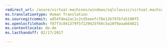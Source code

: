 ```yaml
---
redirect_url: /azure/virtual-machines/windows/sqlclassic/virtual-machines-windows-classic-ps-sql-keyvault
ms.translationtype: Human Translation
ms.sourcegitcommit: ad54fdea2ac1c2cd5eeefcf8e12b797b7a5190f5
ms.openlocfilehash: f87f3c841379f5f229425f69c5a10f9aaab64821
ms.contentlocale: de-de
ms.lasthandoff: 02/17/2017

---
```


